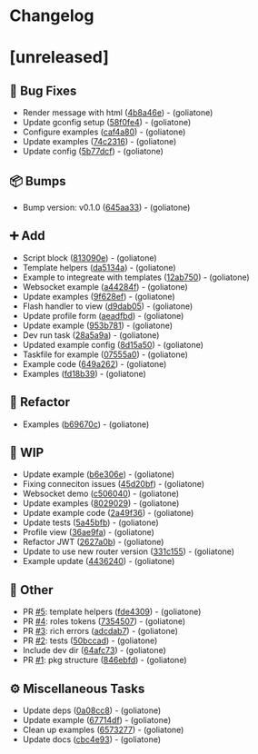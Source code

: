 # Changelog

# [unreleased]

## <!-- 1 -->🐛 Bug Fixes

- Render message with html ([4b8a46e](https://github.com/goliatone/go-auth/commit/4b8a46ecc9d88744f668bcde7b7f88d1addec9b7))  - (goliatone)
- Update gconfig setup ([58f0fe4](https://github.com/goliatone/go-auth/commit/58f0fe4bb260eaa1915cce063983200e1fd379b8))  - (goliatone)
- Configure examples ([caf4a80](https://github.com/goliatone/go-auth/commit/caf4a80c1515c6783c2446f16ee137add41ee460))  - (goliatone)
- Update examples ([74c2316](https://github.com/goliatone/go-auth/commit/74c231662ae0674992406f8d5350c815b78bc7cf))  - (goliatone)
- Update config ([5b77dcf](https://github.com/goliatone/go-auth/commit/5b77dcf4ab107ab2c0cbc6bb75d3c635d4182ac8))  - (goliatone)

## <!-- 13 -->📦 Bumps

- Bump version: v0.1.0 ([645aa33](https://github.com/goliatone/go-auth/commit/645aa33d27952db518ec5896b73e170a976f542a))  - (goliatone)

## <!-- 16 -->➕ Add

- Script block ([813090e](https://github.com/goliatone/go-auth/commit/813090ebcb9084bbeab95908cfce80d9c3eaec5f))  - (goliatone)
- Template helpers ([da5134a](https://github.com/goliatone/go-auth/commit/da5134a5740f915c450380afa60c815189bdd0c9))  - (goliatone)
- Example to integreate with templates ([12ab750](https://github.com/goliatone/go-auth/commit/12ab750e8c19b9dcb7989206aad5afb1438b807a))  - (goliatone)
- Websocket example ([a44284f](https://github.com/goliatone/go-auth/commit/a44284fcd5ede95537e22eeb423be5e5dcc9fdac))  - (goliatone)
- Update examples ([9f628ef](https://github.com/goliatone/go-auth/commit/9f628ef9e7fa6018fa313e1824f37189e9f32b30))  - (goliatone)
- Flash handler to view ([d9dab05](https://github.com/goliatone/go-auth/commit/d9dab052778330e0262868c69d241478654d21cc))  - (goliatone)
- Update profile form ([aeadfbd](https://github.com/goliatone/go-auth/commit/aeadfbd3e450d5f4a7f156b4b2bc9afbe32ee5e6))  - (goliatone)
- Update example ([953b781](https://github.com/goliatone/go-auth/commit/953b7819b39429638dba4d660cadbdebdcaf2b87))  - (goliatone)
- Dev run task ([28a5a9a](https://github.com/goliatone/go-auth/commit/28a5a9a8060c398589d6da08ad6f6004b51d4254))  - (goliatone)
- Updated example config ([8d15a50](https://github.com/goliatone/go-auth/commit/8d15a50f90638f9afebc829bb1bea1f4f6a96eab))  - (goliatone)
- Taskfile for example ([07555a0](https://github.com/goliatone/go-auth/commit/07555a0e3775e457c8777425804317fad834618a))  - (goliatone)
- Example code ([649a262](https://github.com/goliatone/go-auth/commit/649a2624e1e60e9dc6db8d4cecba78f5f3dc61fa))  - (goliatone)
- Examples ([fd18b39](https://github.com/goliatone/go-auth/commit/fd18b397cb573dcb023ac88a5e850bd533dbd0a7))  - (goliatone)

## <!-- 2 -->🚜 Refactor

- Examples ([b69670c](https://github.com/goliatone/go-auth/commit/b69670c12fa228a6d370cc57f0885aa80c52331f))  - (goliatone)

## <!-- 22 -->🚧 WIP

- Update example ([b6e306e](https://github.com/goliatone/go-auth/commit/b6e306e8ff937f39201535715514589736ba876b))  - (goliatone)
- Fixing conneciton issues ([45d20bf](https://github.com/goliatone/go-auth/commit/45d20bf85024aa1a5c182e74a240138b10096797))  - (goliatone)
- Websocket demo ([c506040](https://github.com/goliatone/go-auth/commit/c5060407d6f1e09042ce4bc2171e759e90b6d2d5))  - (goliatone)
- Update examples ([8029029](https://github.com/goliatone/go-auth/commit/80290294c201f269ff1814cb5d7e0cfff4b27085))  - (goliatone)
- Update example code ([2a49f36](https://github.com/goliatone/go-auth/commit/2a49f3615e1a035bcd1551a2a44a91862c35c6a9))  - (goliatone)
- Update tests ([5a45bfb](https://github.com/goliatone/go-auth/commit/5a45bfb2fbb4c5e581d0692019176974a34e204b))  - (goliatone)
- Profile view ([36ae9fa](https://github.com/goliatone/go-auth/commit/36ae9fa80cc5d7c3824c66bfb447f6fdcadea27f))  - (goliatone)
- Refactor JWT ([2627a0b](https://github.com/goliatone/go-auth/commit/2627a0be853e76f6c2dbc11339c339a6174bd6a4))  - (goliatone)
- Update to use new router version ([331c155](https://github.com/goliatone/go-auth/commit/331c1554d7f8df5f92b47700ca0a6e06dfb6bb1f))  - (goliatone)
- Example update ([4436240](https://github.com/goliatone/go-auth/commit/4436240de48a4cc6468728e44d402d7e844d8102))  - (goliatone)

## <!-- 30 -->📝 Other

- PR [#5](https://github.com/goliatone/go-auth/pull/5): template helpers ([fde4309](https://github.com/goliatone/go-auth/commit/fde430957dd2caaf341e3a9bd5ef116b3cb7d062))  - (goliatone)
- PR [#4](https://github.com/goliatone/go-auth/pull/4): roles tokens ([7354507](https://github.com/goliatone/go-auth/commit/735450743750e8fd39817045ed3bc7765944dbb7))  - (goliatone)
- PR [#3](https://github.com/goliatone/go-auth/pull/3): rich errors ([adcdab7](https://github.com/goliatone/go-auth/commit/adcdab756867f53c8ae0c96509285aa6865997d2))  - (goliatone)
- PR [#2](https://github.com/goliatone/go-auth/pull/2): tests ([50bccad](https://github.com/goliatone/go-auth/commit/50bccad477a19c978c98159e0f65f691e408bf20))  - (goliatone)
- Include dev dir ([64afc73](https://github.com/goliatone/go-auth/commit/64afc739637dc5ac6f66cbf54f3c137d751e96a9))  - (goliatone)
- PR [#1](https://github.com/goliatone/go-auth/pull/1): pkg structure ([846ebfd](https://github.com/goliatone/go-auth/commit/846ebfd26dd5a7c826534881cb7b8067b45cac8e))  - (goliatone)

## <!-- 7 -->⚙️ Miscellaneous Tasks

- Update deps ([0a08cc8](https://github.com/goliatone/go-auth/commit/0a08cc868bf8612fca6cbc49b82e103621a2561f))  - (goliatone)
- Update example ([67714df](https://github.com/goliatone/go-auth/commit/67714df5e5b2bc6cb5c724409f2f5a912b18e478))  - (goliatone)
- Clean up examples ([6573277](https://github.com/goliatone/go-auth/commit/657327730628d0263e9382d5a3b0ef0da1018838))  - (goliatone)
- Update docs ([cbc4e93](https://github.com/goliatone/go-auth/commit/cbc4e9384ddeb913c5e9e4d96d44782257bb6e5d))  - (goliatone)


